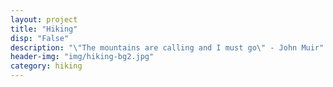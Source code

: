 ```yaml
---
layout: project
title: "Hiking"
disp: "False"
description: "\"The mountains are calling and I must go\" - John Muir"
header-img: "img/hiking-bg2.jpg"
category: hiking
---
```

